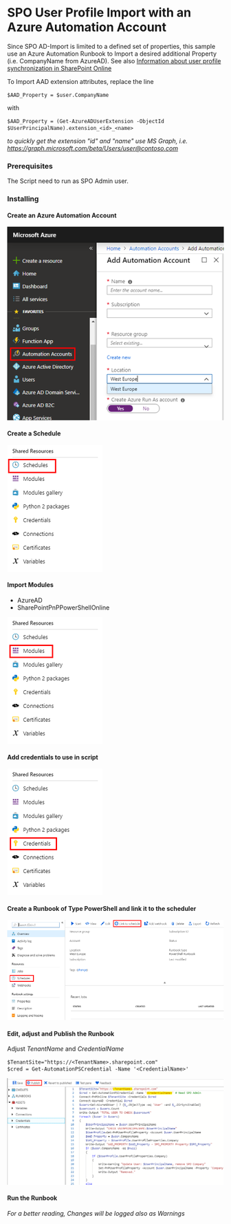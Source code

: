 # SPO User Profile Import with an Azure Automation Account
Since SPO AD-Import is limited to a defined set of properties, this sample use an Azure Automation Runbook to Import a desired additional Property (i.e. CompanyName from AzureAD). See also [Information about user profile synchronization in SharePoint Online](https://support.office.com/en-ie/article/information-about-user-profile-synchronization-in-sharepoint-online-177eb196-5887-43c9-84c3-b98a43d35129)

To Import AAD extension attributes, replace the line
```
$AAD_Property = $user.CompanyName
```
with
```
$AAD_Property = (Get-AzureADUserExtension -ObjectId $UserPrincipalName).extension_<id>_<name>
```
*to quickly get the extension "id" and "name" use MS Graph, i.e. https://graph.microsoft.com/beta/Users/user@contoso.com*

### Prerequisites
The Script need to run as SPO Admin user.

### Installing

#### Create an Azure Automation Account
![Image1](images/p1.png)

#### Create a Schedule
![Image2](images/p2.png)

#### Import Modules

* AzureAD
* SharePointPnPPowerShellOnline

![Image3](images/p3.png)

#### Add credentials to use in script
![Image4](images/p4.png)

#### Create a Runbook of Type PowerShell and link it to the scheduler
![Image5](images/p5.png)

#### Edit, adjust and Publish the Runbook

Adjust *TenantName* and *CredentialName*

```
$TenantSite="https://<TenantName>.sharepoint.com"
$cred = Get-AutomationPSCredential -Name '<CredentialName>'
```

![Image6](images/p6.png)

#### Run the Runbook
*For a better reading, Changes will be logged also as Warnings*

